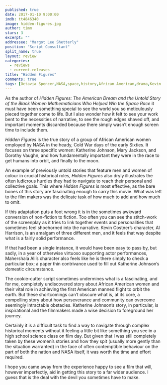```yaml
---
published: true
date: 2017-01-10 9:00:00
imdb: tt4846340
image: hidden-figures.jpg
author: timm
stars: 3
excerpt: ""
addressee: "Margot Lee Shetterly"
position: "Script Consultant"
split_name: true
layout: review
categories: 
  - reviews
  - current-releases
title: "Hidden Figures"
comments: true
tags: [Octavia Spencer,NASA,space,history,African American,drama,Kevin Costner]
---
```

As the author of _Hidden Figures: The American Dream and the Untold Story of the Black Women Mathematicians Who Helped Win the Space Race_ it must have been something special to see the world you so meticulously pieced together come to life. But I also wonder how it felt to see your work bent to the necessities of narrative, to see the rough edges shaved off, and important moments discarded because there simply wasn’t enough screen time to include them.

_Hidden Figures_ is the true story of a group of African American women employed by NASA in the heady, Cold War days of the early Sixties. It focuses on three specific women: Katherine Johnson, Mary Jackson, and Dorothy Vaughn, and how fundamentally important they were in the race to get humans into orbit, and finally to the moon. 

An example of previously untold stories that feature men and women of colour in crucial historical roles, _Hidden Figures_ also dryly illustrates the often ludicrous hurdles they had to navigate to reach their personal and collective goals. This where _Hidden Figures_ is most effective, as the bare bones of this story are fascinating enough to carry this movie. What was left to the film makers was the delicate task of how much to add and how much to omit.

If this adaptation puts a foot wrong it is in the sometimes awkward conversion of non-fiction to fiction. Too often you can see the stitch-work of the screenplay as it tries to link together events and personalities that sometimes feel shoehorned into the narrative. Kevin Costner’s character, Al Harrison, is an amalgam of three different men, and it feels that way despite what is a fairly solid performance. 

If that had been a single instance, it would have been easy to pass by, but sadly, in a year of otherwise virtuoso supporting actor performances, Mahershala Ali’s character also feels like he is there simply to check a particular box; a paper thin contrivance used to fill out Katherine Johnson’s domestic circumstance.

The cookie-cutter script sometimes undermines what is a fascinating, and for me, completely undiscovered story about African American women and their vital role in achieving the first American manned flight to orbit the earth. But these shortcomings can’t obscure what is, at its core, a compelling story about how perseverance and community can overcome seemingly intractable obstacles. Katherine Johnson’s story, in particular, is inspirational and the filmmakers made a wise decision to foreground her journey.

Certainly it is a difficult task to find a way to navigate through complex historical moments without it feeling a little bit like something you see in a high school science class on film day. But given that I was still completely taken by these women’s stories and how they spit (usually more gently than the situation warranted) in the face of often contemptible behaviour on the part of both the nation and NASA itself, it was worth the time and effort required.

I hope you came away from the experience happy to see a film that will, however imperfectly, aid in getting this story to a far wider audience. I guess that is the deal with the devil you sometimes have to make.